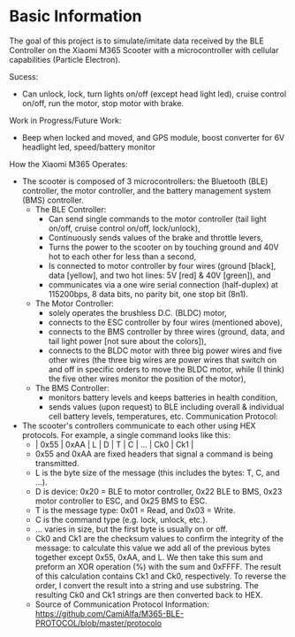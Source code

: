 # Basic Information
The goal of this project is to simulate/imitate data received by the BLE Controller on the Xiaomi M365 Scooter with a microcontroller with cellular capabilities (Particle Electron).

Sucess:
- Can unlock, lock, turn lights on/off (except head light led), cruise control on/off, run the motor, stop motor with brake.

Work in Progress/Future Work:
- Beep when locked and moved, and GPS module, boost converter for 6V headlight led, speed/battery monitor

How the Xiaomi M365 Operates:
- The scooter is composed of 3 microcontrollers: the Bluetooth (BLE) controller, the motor controller, and the battery management system (BMS) controller.
  - The BLE Controller:
    - Can send single commands to the motor controller (tail light on/off, cruise control on/off, lock/unlock),
    - Continuously sends values of the brake and throttle levers,
    - Turns the power to the scooter on by touching ground and 40V hot to each other for less than a second,
    - Is connected to motor controller by four wires (ground [black], data [yellow], and two hot lines: 5V [red] & 40V [green]), and
    - communicates via a one wire serial connection (half-duplex) at 115200bps, 8 data bits, no parity bit, one stop bit (8n1).
  - The Motor Controller:
    - solely operates the brushless D.C. (BLDC) motor,
    - connects to the ESC controller by four wires (mentioned above),
    - connects to the BMS controller by three wires (ground, data, and tail light power [not sure about the colors]),
    - connects to the BLDC motor with three big power wires and five other wires (the three big wires are power wires that switch on and off in specific orders to move the BLDC motor, while (I think) the five other wires monitor the position of the motor),
  - The BMS Controller:
    - monitors battery levels and keeps batteries in health condition,
    - sends values (upon request) to BLE including overall & individual cell battery levels, temperatures, etc.
Communication Protocol:
- The scooter's controllers communicate to each other using HEX protocols. For example, a single command looks like this:
  - | 0x55 | 0xAA | L | D | T | C | ... | Ck0 | Ck1 |
  - 0x55 and 0xAA are fixed headers that signal a command is being transmitted.
  - L is the byte size of the message (this includes the bytes: T, C, and ...).
  - D is device: 0x20 = BLE to motor controller, 0x22 BLE to BMS, 0x23 motor controller to ESC, and 0x25 BMS to ESC.
  - T is the message type: 0x01 = Read, and 0x03 = Write.
  - C is the command type (e.g. lock, unlock, etc.).
  - ... varies in size, but the first byte is usually on or off.
  - Ck0 and Ck1 are the checksum values to confirm the integrity of the message: to calculate this value we add all of the previous bytes together except 0x55, 0xAA, and L. We then take this sum and preform an XOR operation (%) with the sum and 0xFFFF. The result of this calculation contains Ck1 and Ck0, respectively. To reverse the order, I convert the result into a string and use substring. The resulting Ck0 and Ck1 strings are then converted back to HEX.
  - Source of Communication Protocol Information: https://github.com/CamiAlfa/M365-BLE-PROTOCOL/blob/master/protocolo
  

